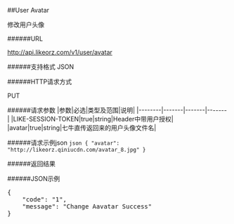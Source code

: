 ##User Avatar修改用户头像######URLhttp://api.likeorz.com/v1/user/avatar######支持格式JSON######HTTP请求方式PUT######请求参数|参数|必选|类型及范围|说明||--------|-------|-------|-------||LIKE-SESSION-TOKEN|true|string|Header中带用户授权||avatar|true|string|七牛直传返回来的用户头像文件名|######请求示例json`json{    "avatar": "http://likeorz.qiniucdn.com/avatar_8.jpg"}`######返回结果######JSON示例<pre>{    "code": "1",     "message": "Change Aavatar Success"}</pre>